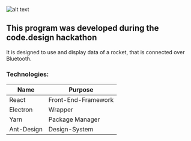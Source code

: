 ![alt text](https://i.ibb.co/TcQyG4L/Banner.png "Logo Title Text 1")

## This program was developed during the code.design hackathon

It is designed to use and display data of a rocket, that is connected over Bluetooth.
### Technologies:

| Name          | Purpose
| ------------- |-------------
| React         | Front-End-Framework
| Electron      | Wrapper
| Yarn          | Package Manager
| Ant-Design    | Design-System
